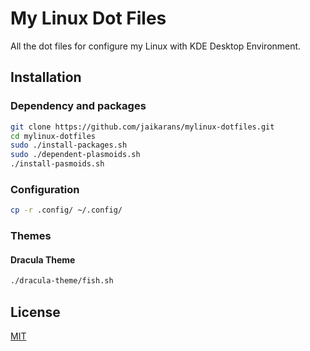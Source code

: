 # My Linux Dot Files

All the dot files for configure my Linux with KDE Desktop Environment.

## Installation

### Dependency and packages
```bash
git clone https://github.com/jaikarans/mylinux-dotfiles.git
cd mylinux-dotfiles
sudo ./install-packages.sh
sudo ./dependent-plasmoids.sh
./install-pasmoids.sh
```

### Configuration
```bash
cp -r .config/ ~/.config/
```

### Themes

#### Dracula Theme
```bash
./dracula-theme/fish.sh
```

## License
[MIT](https://choosealicense.com/licenses/mit/)
